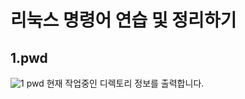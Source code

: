 # 리눅스 명령어 연습 및 정리하기
## 1.pwd
![1 pwd](https://user-images.githubusercontent.com/48200520/77313417-2fc88f00-6d47-11ea-8709-8d894c3e494c.jpg)
현재 작업중인 디렉토리 정보를 출력합니다.
